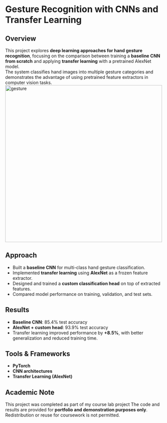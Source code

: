 # Gesture Recognition with CNNs and Transfer Learning

## Overview

This project explores **deep learning approaches for hand gesture recognition**, focusing on the comparison between training a **baseline CNN from scratch** and applying **transfer learning** with a pretrained AlexNet model.  
The system classifies hand images into multiple gesture categories and demonstrates the advantage of using pretrained feature extractors in computer vision tasks.  
<img width="500" height="500" alt="gesture" src="https://github.com/user-attachments/assets/2c379b12-47de-4d8d-982c-0877da41c239" />

## Approach
- Built a **baseline CNN** for multi-class hand gesture classification.  
- Implemented **transfer learning** using **AlexNet** as a frozen feature extractor.  
- Designed and trained a **custom classification head** on top of extracted features.  
- Compared model performance on training, validation, and test sets.  

## Results
- **Baseline CNN**: 85.4% test accuracy  
- **AlexNet + custom head**: 93.9% test accuracy  
- Transfer learning improved performance by **+8.5%**, with better generalization and reduced training time.  

## Tools & Frameworks
- **PyTorch**  
- **CNN architectures**  
- **Transfer Learning (AlexNet)**

## Academic Note
This project was completed as part of my course lab project 
The code and results are provided for **portfolio and demonstration purposes only**. Redistribution or reuse for coursework is not permitted.


